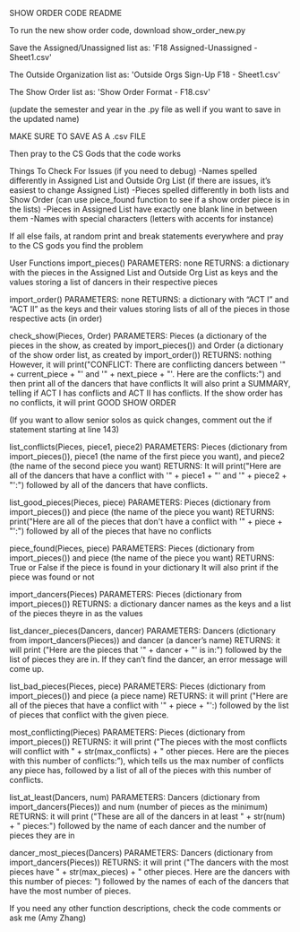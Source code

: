 SHOW ORDER CODE README

To run the new show order code, download show_order_new.py

Save the Assigned/Unassigned list as:
'F18 Assigned-Unassigned - Sheet1.csv'

The Outside Organization list as:
'Outside Orgs Sign-Up F18 - Sheet1.csv'

The Show Order list as:
'Show Order Format - F18.csv'

(update the semester and year in the .py file as well if you want to save in the updated name)

MAKE SURE TO SAVE AS A .csv FILE 

Then pray to the CS Gods that the code works

Things To Check For Issues (if you need to debug)
-Names spelled differently in Assigned List and Outside Org List (if there are issues, it’s easiest to change Assigned List)
-Pieces spelled differently in both lists and Show Order (can use piece_found function to see if a show order piece is in the lists)
-Pieces in Assigned List have exactly one blank line in between them
-Names with special characters (letters with accents for instance)

If all else fails, at random print and break statements everywhere and pray to the CS gods you find the problem

User Functions
import_pieces()
PARAMETERS: none
RETURNS: a dictionary with the pieces in the Assigned List and Outside Org List as keys and the values storing a list of dancers in their respective pieces

import_order()
PARAMETERS: none
RETURNS: a dictionary with “ACT I” and “ACT II” as the keys and their values storing lists of all of the pieces in those respective acts (in order)

check_show(Pieces, Order)
PARAMETERS: Pieces (a dictionary of the pieces in the show, as created by import_pieces()) and Order (a dictionary of the show order list, as created by import_order())
RETURNS: nothing
However, it will print("CONFLICT: There are conflicting dancers between '" + current_piece + "' and '" + next_piece + "'. Here are the conflicts:") and then print all of the dancers that have conflicts
It will also print a SUMMARY, telling if ACT I has conflicts and ACT II has conflicts.
If the show order has no conflicts, it will print GOOD SHOW ORDER

(If you want to allow senior solos as quick changes, comment out the if statement starting at line 143)

list_conflicts(Pieces, piece1, piece2)
PARAMETERS: Pieces (dictionary from import_pieces()), piece1 (the name of the first piece you want), and piece2 (the name of the second piece you want)
RETURNS: It will print("Here are all of the dancers that have a conflict with '" + piece1 + "' and '" + piece2 + "':") followed by all of the dancers that have conflicts.

list_good_pieces(Pieces, piece)
PARAMETERS: Pieces (dictionary from import_pieces()) and piece (the name of the piece you want)
RETURNS: print("Here are all of the pieces that don't have a conflict with '" + piece + "':") followed by all of the pieces that have no conflicts

piece_found(Pieces, piece)
PARAMETERS: Pieces (dictionary from import_pieces()) and piece (the name of the piece you want)
RETURNS: True or False if the piece is found in your dictionary
It will also print if the piece was found or not

import_dancers(Pieces)
PARAMETERS: Pieces (dictionary from import_pieces())
RETURNS: a dictionary dancer names as the keys and a list of the pieces theyre in as the values

list_dancer_pieces(Dancers, dancer)
PARAMETERS: Dancers (dictionary from import_dancers(Pieces)) and dancer (a dancer’s name)
RETURNS: it will print ("Here are the pieces that '" + dancer + "' is in:") followed by the list of pieces they are in. If they can’t find the dancer, an error message will come up.

list_bad_pieces(Pieces, piece)
PARAMETERS: Pieces (dictionary from import_pieces()) and piece (a piece name)
RETURNS: it will print ("Here are all of the pieces that have a conflict with '" + piece + "':) followed by the list of pieces that conflict with the given piece.

most_conflicting(Pieces)
PARAMETERS: Pieces (dictionary from import_pieces()) 
RETURNS: it will print ("The pieces with the most conflicts will conflict with " + str(max_conflicts) + " other pieces. Here are the pieces with this number of conflicts:”), which tells us the max number of conflicts any piece has, followed by a list of all of the pieces with this number of conflicts.

list_at_least(Dancers, num)
PARAMETERS: Dancers (dictionary from import_dancers(Pieces)) and num (number of pieces as the minimum)
RETURNS: it will print ("These are all of the dancers in at least " + str(num) + " pieces:") followed by the name of each dancer and the number of pieces they are in

dancer_most_pieces(Dancers)
PARAMETERS: Dancers (dictionary from import_dancers(Pieces))
RETURNS: it will print ("The dancers with the most pieces have " + str(max_pieces) + " other pieces. Here are the dancers with this number of pieces: ") followed by the names of each of the dancers that have the most number of pieces.


If you need any other function descriptions, check the code comments or ask me (Amy Zhang) 
